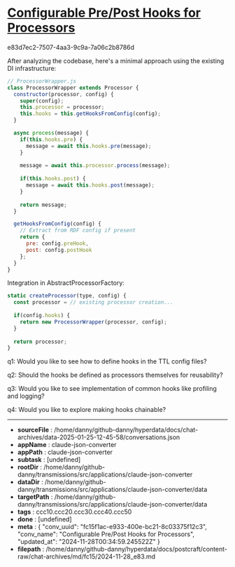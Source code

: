 # [Configurable Pre/Post Hooks for Processors](https://claude.ai/chat/fc15f1ac-e933-400e-bc21-8c03375f12c3)

e83d7ec2-7507-4aa3-9c9a-7a06c2b8786d

 After analyzing the codebase, here's a minimal approach using the existing DI infrastructure:

```javascript
// ProcessorWrapper.js
class ProcessorWrapper extends Processor {
  constructor(processor, config) {
    super(config);
    this.processor = processor;
    this.hooks = this.getHooksFromConfig(config);
  }

  async process(message) {
    if(this.hooks.pre) {
      message = await this.hooks.pre(message);
    }
    
    message = await this.processor.process(message);
    
    if(this.hooks.post) {
      message = await this.hooks.post(message);
    }
    
    return message;
  }

  getHooksFromConfig(config) {
    // Extract from RDF config if present
    return {
      pre: config.preHook,
      post: config.postHook
    };
  }
}
```

Integration in AbstractProcessorFactory:

```javascript
static createProcessor(type, config) {
  const processor = // existing processor creation...
  
  if(config.hooks) {
    return new ProcessorWrapper(processor, config);
  }
  
  return processor;
}
```

q1: Would you like to see how to define hooks in the TTL config files?

q2: Should the hooks be defined as processors themselves for reusability?

q3: Would you like to see implementation of common hooks like profiling and logging?

q4: Would you like to explore making hooks chainable?

---

* **sourceFile** : /home/danny/github-danny/hyperdata/docs/chat-archives/data-2025-01-25-12-45-58/conversations.json
* **appName** : claude-json-converter
* **appPath** : claude-json-converter
* **subtask** : [undefined]
* **rootDir** : /home/danny/github-danny/transmissions/src/applications/claude-json-converter
* **dataDir** : /home/danny/github-danny/transmissions/src/applications/claude-json-converter/data
* **targetPath** : /home/danny/github-danny/transmissions/src/applications/claude-json-converter/data
* **tags** : ccc10.ccc20.ccc30.ccc40.ccc50
* **done** : [undefined]
* **meta** : {
  "conv_uuid": "fc15f1ac-e933-400e-bc21-8c03375f12c3",
  "conv_name": "Configurable Pre/Post Hooks for Processors",
  "updated_at": "2024-11-28T00:34:59.245522Z"
}
* **filepath** : /home/danny/github-danny/hyperdata/docs/postcraft/content-raw/chat-archives/md/fc15/2024-11-28_e83.md